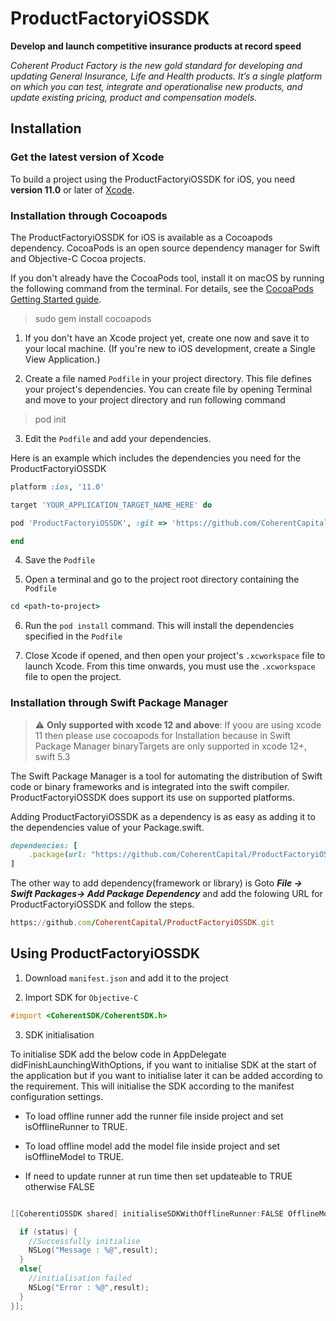 # ProductFactoryiOSSDK

**Develop and launch competitive insurance products at record speed**

*Coherent Product Factory is the new gold standard for developing and updating General Insurance, Life and Health products. It’s a single platform on which you can test, integrate and operationalise new products, and update existing pricing, product and compensation models.*

## Installation

### Get the latest version of Xcode
To build a project using the ProductFactoryiOSSDK for iOS, you need **version 11.0** or later of [Xcode](https://developer.apple.com/xcode/).


### Installation through Cocoapods

The ProductFactoryiOSSDK for iOS is available as a Cocoapods dependency. CocoaPods is an open source dependency manager for Swift and Objective-C Cocoa projects.

If you don't already have the CocoaPods tool, install it on macOS by running the following command from the terminal. For details, see the [CocoaPods Getting Started guide](https://guides.cocoapods.org/using/getting-started.html).

> sudo gem install cocoapods

1. If you don't have an Xcode project yet, create one now and save it to your local machine. (If you're new to iOS development, create a Single View Application.)

2. Create a file named `Podfile` in your project directory. This file defines your project's dependencies. You can create file by opening Terminal and move to your project directory and run following command

> pod init

3. Edit the `Podfile` and add your dependencies.

Here is an example which includes the dependencies you need for the ProductFactoryiOSSDK

```ruby
platform :ios, '11.0'

target 'YOUR_APPLICATION_TARGET_NAME_HERE' do

pod 'ProductFactoryiOSSDK', :git => 'https://github.com/CoherentCapital/ProductFactoryiOSSDK.git'

end
```

4. Save the `Podfile`

5. Open a terminal and go to the project root directory containing the `Podfile`
```ruby
cd <path-to-project>
```

6. Run the `pod install` command. This will install the dependencies specified in the `Podfile`

7. Close Xcode if opened, and then open your project's `.xcworkspace` file to launch Xcode. From this time onwards, you must use the `.xcworkspace` file to open the project.


### Installation through Swift Package Manager

> :warning: **Only supported with xcode 12 and above**: If yoou are using xcode 11 then please use cocoapods for Installation because in Swift Package Manager binaryTargets are only supported in xcode 12+,  swift 5.3

The Swift Package Manager is a tool for automating the distribution of Swift code or binary frameworks and is integrated into the swift compiler. ProductFactoryiOSSDK does support its use on supported platforms.

Adding ProductFactoryiOSSDK as a dependency is as easy as adding it to the dependencies value of your Package.swift.

```ruby
dependencies: [
    .package(url: "https://github.com/CoherentCapital/ProductFactoryiOSSDK.git", .upToNextMajor(from: "1.0.3"))
]

```

The other way to add dependency(framework or library) is Goto ***File -> Swift Packages-> Add Package Dependency*** and add the folowing URL for ProductFactoryiOSSDK and follow the steps.

```ruby
https://github.com/CoherentCapital/ProductFactoryiOSSDK.git

````


## Using ProductFactoryiOSSDK

1. Download `manifest.json` and add it to the project

2. Import SDK for `Objective-C`

```objective-c
#import <CoherentSDK/CoherentSDK.h>

```

3. SDK initialisation

To initialise SDK add the below code in AppDelegate didFinishLaunchingWithOptions,  if you want to initialise SDK at the start of the application but if you want to initialise later it can be added according to the requirement. This will initialise the SDK according to the manifest configuration settings. 

- To load offline runner add the runner file inside project and set isOfflineRunner to TRUE.

- To load offline model add the model file inside project and set isOfflineModel to TRUE.

- If need to update runner at run time then set updateable to TRUE otherwise FALSE

```objective-c

[[CoherentiOSSDK shared] initialiseSDKWithOfflineRunner:FALSE OfflineModel:FALSE Update:TRUE Completion:^(BOOL status, NSString * _Nullable result) {

  if (status) {
    //Successfully initialise
    NSLog("Message : %@",result);
  }
  else{
    //initialisation failed
    NSLog("Error : %@",result);
  }
}];

```
